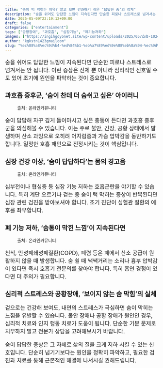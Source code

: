 ```yaml
---
title: "숨이 턱 막히는 이유? 알고 보면 간과하기 쉬운 ‘답답한 숨’의 정체"
description: "숨을 쉬어도 답답한 느낌이 지속된다면 단순한 피로나 스트레스로 넘겨서는 안 됩니다. 이런 증상은 신체 뿐 아니라 심리적인 신호일 수도 있어 조기에 원인을 파악하는 것이 중요합니다."
date: 2025-05-09T22:19:12+09:00
draft: false
categories: ["entertainment"]
tags: ["공황장애", "과호흡", "심장기능", "폐기능저하"]
images: ["https://ingihgoyonet.site/wp-content/uploads/2025/05/호흡-1024x683.jpg", "https://ingihgoyonet.site/wp-content/uploads/2025/05/숨막힘-731x1024.jpg", "https://ingihgoyonet.site/wp-content/uploads/2025/05/심적불안-683x1024.jpg"]
author: "kgkstn1423gmailcom"
slug: "%ec%88%a8%ec%9d%b4-%ed%84%b1-%eb%a7%89%ed%9e%88%eb%8a%94-%ec%9d%b4%ec%9c%a0-%ec%95%8c%ea%b3%a0-%eb%b3%b4%eb%a9%b4-%ea%b0%84%ea%b3%bc%ed%95%98%ea%b8%b0-%ec%89%ac%ec%9a%b4-%eb%8b%b5%eb%8b%b5"
---
```


<p style="font-size:18px">숨을 쉬어도 답답한 느낌이 지속된다면 단순한 피로나 스트레스로 넘겨서는 안 됩니다. 이런 증상은 신체 뿐 아니라 심리적인 신호일 수도 있어 조기에 원인을 파악하는 것이 중요합니다.</p> <h2 >과호흡 증후군, ‘숨이 찬데 더 숨쉬고 싶은’ 아이러니</h2> <figure ><img src="https://ingihgoyonet.site/wp-content/uploads/2025/05/호흡-1024x683.jpg" alt="" /><figcaption >출처 : 온라인커뮤니티</figcaption></figure> <p style="font-size:18px">숨이 답답해 자꾸 깊게 들이마시고 싶은 충동이 든다면 과호흡 증후군을 의심해볼 수 있습니다. 이는 주로 불안, 긴장, 공황 상태에서 발생하며 산소 과잉으로 오히려 어지럼증과 가슴 압박감을 동반하기도 합니다. 일정한 호흡 패턴으로 진정시키는 것이 핵심입니다.</p> <h2 >심장 건강 이상, ‘숨이 답답하다’는 몸의 경고음</h2> <figure ><img src="https://ingihgoyonet.site/wp-content/uploads/2025/05/숨막힘-731x1024.jpg" alt="" style="aspect-ratio:16/9;object-fit:cover"/><figcaption >출처 : 온라인커뮤니티</figcaption></figure> <p style="font-size:18px">심부전이나 협심증 등 심장 기능 저하는 호흡곤란을 야기할 수 있습니다. 특히 계단 오르기나 걷는 중 숨이 턱 막히는 증상이 반복된다면 심장 관련 검진을 받아보셔야 합니다. 조기 진단이 심혈관 질환의 예후를 좌우합니다.</p> <h2 >폐 기능 저하, ‘숨통이 막힌 느낌’이 지속된다면</h2> <figure ><img src="https://ingihgoyonet.site/wp-content/uploads/2025/05/심적불안-683x1024.jpg" alt="" style="aspect-ratio:16/9;object-fit:cover"/><figcaption >출처 : 온라인커뮤니티</figcaption></figure> <p style="font-size:18px">천식, 만성폐쇄성폐질환(COPD), 폐렴 등은 폐에서 산소 공급이 원활하지 않을 때 발생합니다. 숨 쉴 때 쌕쌕거리는 소리나 흉부 압박감이 있다면 즉시 호흡기 전문의를 찾아야 합니다. 특히 흡연 경험이 있다면 더 주의가 필요합니다.</p> <h2 >심리적 스트레스와 공황장애, ‘보이지 않는 숨 막힘’의 실체</h2> <p style="font-size:18px">겉으로는 건강해 보여도, 내면의 스트레스가 극심하면 숨이 막히는 느낌을 유발할 수 있습니다. 불안 장애나 공황 장애가 원인인 경우, 심리적 치료와 인지 행동 치료가 도움이 됩니다. 단순한 기분 문제로 치부하지 말고 전문가 상담을 고려해보시기 바랍니다.</p> <p style="font-size:18px">숨이 답답한 증상은 그 자체로 삶의 질을 크게 저하 시킬 수 있는 신호입니다. 단순히 넘기기보다는 원인을 정확히 파악하고, 필요한 검진과 치료를 통해 근본적인 해결에 나서시길 권해드립니다.</p>